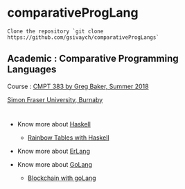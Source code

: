 # comparativeProgLang
	Clone the repository `git clone https://github.com/gsivaych/comparativeProgLangs`
## Academic : Comparative Programming Languages
Course : [CMPT 383 by Greg Baker, Summer 2018](https://coursys.sfu.ca/2018su-cmpt-383-x1/pages/)

[Simon Fraser University, Burnaby](https://www.sfu.ca/)

#
* Know more about [Haskell](https://www.haskell.org/)
  * [Rainbow Tables with Haskell](haskell/rainbowTables/)

* Know more about [ErLang](https://www.erlang.org/)

* Know more about [GoLang](https://golang.org/)
  * [Blockchain with goLang](go/src/)
